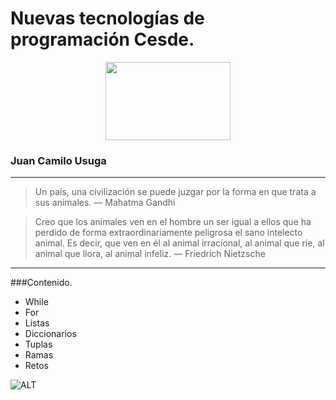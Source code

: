 # Nuevas tecnologías de programación Cesde.

<p align="center">
	<img width="200" height="125" src="http://jamtos.com/wp-content/uploads/2011/12/Logo-XX1.jpg">
</p>

### Juan Camilo Usuga

***

> Un país, una civilización se puede juzgar por la forma en que trata a sus animales.  — Mahatma Gandhi

> Creo que los animales ven en el hombre un ser igual a ellos que ha perdido de forma extraordinariamente peligrosa el sano intelecto animal.
> Es decir, que ven en él al animal irracional, al animal que ríe, al animal que llora, al animal infeliz. — Friedrich Nietzsche

*** 
###Contenido.
- While
- For
- Listas
- Diccionarios
- Tuplas
- Ramas
- Retos

![ALT](URL)


